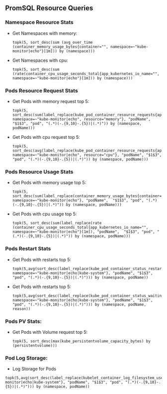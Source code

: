 ## PromSQL Resource Queries

### Namespace Resource Stats
- Get Namespaces with memory:
  ```
  topk(5, sort_desc(sum (avg_over_time (container_memory_usage_bytes{container="", namespace=~"kube-monitor|echo"}[1m])) by (namespace)))
  ```
- Get Namespaces with cpu:
  ```
  topk(5, sort_desc(sum (rate(container_cpu_usage_seconds_total{app_kubernetes_io_name="", namespace=~"kube-monitor|echo"}[1m])) by (namespace)))
  ```

### Pods Resource Request Stats
- Get Pods with memory request top 5:
  ```
  topk(5, sort_desc(sum(label_replace(kube_pod_container_resource_requests{app_kubernetes_io_name="", namespace=~"kube-monitor|echo", resource="memory"}, "podName", "$1$3", "pod", "(.*)(-.{9,10}-.{5})|(.*)")) by (namespace, podName)))
  ```
- Get Pods with cpu request top 5:
  ```
  topk(5, sort_desc(avg(label_replace(kube_pod_container_resource_requests{app_kubernetes_io_name="", namespace=~"kube-monitor|echo", resource="cpu"}, "podName", "$1$3", "pod", "(.*)(-.{9,10}-.{5})|(.*)")) by (namespace, podName)))
  ```

### Pods Resource Usage Stats
- Get Pods with memory usage top 5:
  ```
  topk(5, sort_desc(sum(label_replace(container_memory_usage_bytes{container="", namespace=~"kube-monitor|echo"}, "podName",  "$1$3", "pod", "(.*)(-.{9,10}-.{5})|(.*)")) by (namespace, podName)))
  ```
- Get Pods with cpu usage top 5:
  ```
  topk(5, sort_desc(sum(label_replace(rate (container_cpu_usage_seconds_total{app_kubernetes_io_name="", namespace=~"kube-monitor|echo"}[1m]), "podName",  "$1$3", "pod", "(.*)(-.{9,10}-.{5})|(.*)")) by (namespace, podName)))
  ```


### Pods Restart Stats
- Get Pods with restarts top 5:
  ```
  topk(5,avg(sort_desc(label_replace(kube_pod_container_status_restarts_total{app_kubernetes_io_name="", namespace=~"kube-monitor|echo|kube-system"}, "podName", "$1$3", "pod", "(.*)(-.{9,10}-.{5})|(.*)"))) by (namespace, podName))
  ```
- Get Pods with restarts top 5:
  ```
  topk(5,avg(sort_desc(label_replace(kube_pod_container_status_waiting_reason{app_kubernetes_io_name="", namespace=~"kube-monitor|echo|kube-system"}, "podName", "$1$3", "pod", "(.*)(-.{9,10}-.{5})|(.*)"))) by (namespace, podName, reason))
  ```


### Pods PV Stats:
- Get Pods with Volume request top 5:
  ```
  topk(5, sort_desc(max(kube_persistentvolume_capacity_bytes) by (persistentvolume)))
  ```
### Pod Log Storage:
 - Log Storage for Pods
  ```
  topk(5,avg(sort_desc(label_replace(kubelet_container_log_filesystem_used_bytes{namespace=~"kube-monitor|echo|kube-system"}, "podName", "$1$3", "pod", "(.*)(-.{9,10}-.{5})|(.*)"))) by (namespace, podName))
  ```

